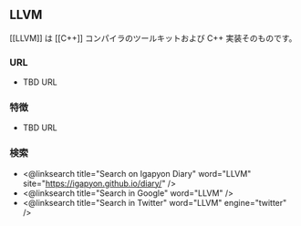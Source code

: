 ## LLVM

[[LLVM]] は [[C++]] コンパイラのツールキットおよび C++ 実装そのものです。

### URL

* TBD URL

### 特徴

* TBD URL

### 検索

* <@linksearch title="Search on Igapyon Diary" word="LLVM" site="https://igapyon.github.io/diary/" />
* <@linksearch title="Search in Google" word="LLVM" />
* <@linksearch title="Search in Twitter" word="LLVM" engine="twitter" />


